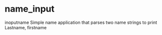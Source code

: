 # name_input
inoputname
Simple name application that parses two name strings to print Lastname, firstname
